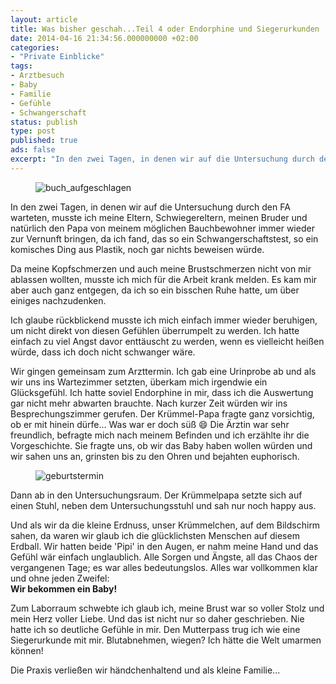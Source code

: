 ```yaml
---
layout: article
title: Was bisher geschah...Teil 4 oder Endorphine und Siegerurkunden
date: 2014-04-16 21:34:56.000000000 +02:00
categories:
- "Private Einblicke"
tags:
- Arztbesuch
- Baby
- Familie
- Gefühle
- Schwangerschaft
status: publish
type: post
published: true
ads: false
excerpt: "In den zwei Tagen, in denen wir auf die Untersuchung durch den FA warteten, musste ich meine Eltern, Schwiegereltern, meinen Bruder und natürlich den Papa von meinem möglichen Bauchbewohner immer wieder zur Vernunft bringen, da ich fand, das so ein Schwangerschaftstest, so ein komisches Ding aus Plastik, noch gar nichts beweisen würde."
---
```

<figure>
	<img src="{{ site.url }}/images/buch_aufgeschlagen.jpg" alt="buch_aufgeschlagen" />
</figure>

In den zwei Tagen, in denen wir auf die Untersuchung durch den FA warteten, musste ich meine Eltern, Schwiegereltern, meinen Bruder und natürlich den Papa von meinem möglichen Bauchbewohner immer wieder zur Vernunft bringen, da ich fand, das so ein Schwangerschaftstest, so ein komisches Ding aus Plastik, noch gar nichts beweisen würde.

Da meine Kopfschmerzen und auch meine Brustschmerzen nicht von mir ablassen wollten, musste ich mich für die Arbeit krank melden. Es kam mir aber auch ganz entgegen, da ich so ein bisschen Ruhe hatte, um über einiges nachzudenken.

Ich glaube rückblickend musste ich mich einfach immer wieder beruhigen, um nicht direkt von diesen Gefühlen überrumpelt zu werden. Ich hatte einfach zu viel Angst davor enttäuscht zu werden, wenn es vielleicht heißen würde, dass ich doch nicht schwanger wäre.

Wir gingen gemeinsam zum Arzttermin. Ich gab eine Urinprobe ab und als wir uns ins Wartezimmer setzten, überkam mich irgendwie ein Glücksgefühl. Ich hatte soviel Endorphine in mir, dass ich die Auswertung gar nicht mehr abwarten brauchte.
Nach kurzer Zeit würden wir ins Besprechungszimmer gerufen. Der Krümmel-Papa fragte ganz vorsichtig, ob er mit hinein dürfe... Was war er doch süß :smile:
Die Ärztin war sehr freundlich, befragte mich nach meinem Befinden und ich erzählte ihr die Vorgeschichte. Sie fragte uns, ob wir das Baby haben wollen würden und wir sahen uns an, grinsten bis zu den Ohren und bejahten euphorisch.

<figure>
	<img src="{{ site.url }}/images/due-216869_150.jpg" alt="geburtstermin" />
</figure>

Dann ab in den Untersuchungsraum. Der Krümmelpapa setzte sich auf einen Stuhl, neben dem Untersuchungsstuhl und sah nur noch happy aus.

Und als wir da die kleine Erdnuss, unser Krümmelchen, auf dem Bildschirm sahen, da waren wir glaub ich die glücklichsten Menschen auf diesem Erdball. Wir hatten beide 'Pipi' in den Augen, er nahm meine Hand und das Gefühl wär einfach unglaublich. Alle Sorgen und Ängste, all das Chaos der vergangenen Tage; es war alles bedeutungslos. Alles war vollkommen klar und ohne jeden Zweifel:  
**Wir bekommen ein Baby!**

Zum Laborraum schwebte ich glaub ich, meine Brust war so voller Stolz und mein Herz voller Liebe. Und das ist nicht nur so daher geschrieben. Nie hatte ich so deutliche Gefühle in mir. Den Mutterpass trug ich wie eine Siegerurkunde mit mir. Blutabnehmen, wiegen? Ich hätte die Welt umarmen können!

Die Praxis verließen wir händchenhaltend und als kleine Familie...


